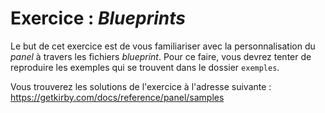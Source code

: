 # Exercice : *Blueprints*

Le but de cet exercice est de vous familiariser avec la personnalisation du *panel* à travers les fichiers *blueprint*. Pour ce faire, vous devrez tenter de reproduire les exemples qui se trouvent dans le dossier `exemples`.

Vous trouverez les solutions de l'exercice à l'adresse suivante : https://getkirby.com/docs/reference/panel/samples